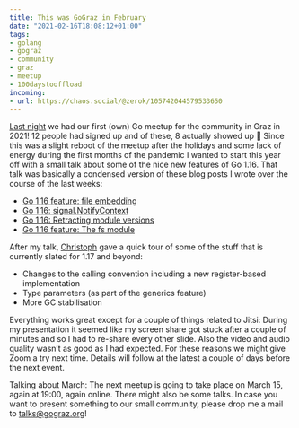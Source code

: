 ```yaml
---
title: This was GoGraz in February
date: "2021-02-16T18:08:12+01:00"
tags:
- golang
- gograz
- community
- graz
- meetup
- 100daystooffload
incoming:
- url: https://chaos.social/@zerok/105742044579533650
---
```


[Last night](https://gograz.org/meetup/2021-02-15/) we had our first (own) Go meetup for the community in Graz in 2021! 12 people had signed up and of these, 8 actually showed up 🥳 Since this was a slight reboot of the meetup after the holidays and some lack of energy during the first months of the pandemic I wanted to start this year off with a small talk about some of the nice new features of Go 1.16. That talk was basically a condensed version of these blog posts I wrote over the course of the last weeks:

- [Go 1.16 feature: file embedding](https://zerokspot.com/weblog/2021/01/26/go-116-file-embedding/)
- [Go 1.16: signal.NotifyContext](https://zerokspot.com/weblog/2021/01/29/go-116-signal-notifycontext/)
- [Go 1.16: Retracting module versions](https://zerokspot.com/weblog/2021/02/03/go-116-retracting-module-versions/)
- [Go 1.16 feature: The fs module](https://zerokspot.com/weblog/2021/02/05/go-116-fs-package/)

After my talk, [Christoph](https://tux21b.org/) gave a quick tour of some of the stuff that is currently slated for 1.17 and beyond:
- Changes to the calling convention including a new register-based implementation
- Type parameters (as part of the generics feature)
- More GC stabilisation

Everything works great except for a couple of things related to Jitsi: During my presentation it seemed like my screen share got stuck after a couple of minutes and so I had to re-share every other slide. Also the video and audio quality wasn’t as good as I had expected. For these reasons we might give Zoom a try next time. Details will follow at the latest a couple of days before the next event.

Talking about March: The next meetup is going to take place on March 15, again at 19:00, again online. There might also be some talks. In case you want to present something to our small community, please drop me a mail to [talks@gograz.org](mailto:talks@gograz.org)!
